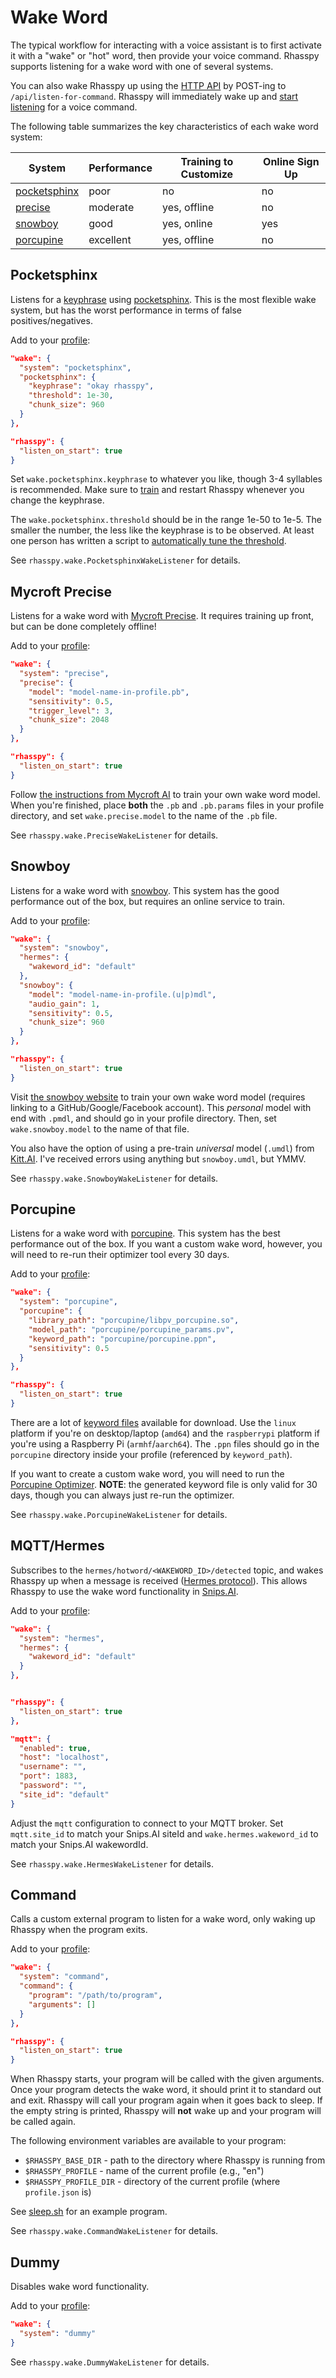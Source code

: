 # Wake Word

The typical workflow for interacting with a voice assistant is to first activate it with a "wake" or "hot" word, then provide your voice command. Rhasspy supports listening for a wake word with one of several systems.

You can also wake Rhasspy up using the [HTTP API](usage.md#http-api) by POST-ing to `/api/listen-for-command`. Rhasspy will immediately wake up and [start listening](command-listener.md) for a voice command.

The following table summarizes the key characteristics of each wake word system:

| System                                    | Performance | Training to Customize | Online Sign Up          |
| ------                                    | ----------- | -----------------     | ----------------------- |
| [pocketsphinx](wake-word.md#pocketsphinx) | poor        | no                    | no                      |
| [precise](wake-word.md#mycroft-precise)   | moderate    | yes, offline          | no                      |
| [snowboy](wake-word.md#snowboy)           | good        | yes, online           | yes                     |
| [porcupine](wake-word.md#porcupine)       | excellent   | yes, offline          | no                      |

## Pocketsphinx

Listens for a [keyphrase](https://cmusphinx.github.io/wiki/tutoriallm/#using-keyword-lists-with-pocketsphinx) using [pocketsphinx](https://github.com/cmusphinx/pocketsphinx). This is the most flexible wake system, but has the worst performance in terms of false positives/negatives.

Add to your [profile](profiles.md):

```json
"wake": {
  "system": "pocketsphinx",
  "pocketsphinx": {
    "keyphrase": "okay rhasspy",
    "threshold": 1e-30,
    "chunk_size": 960
  }
},

"rhasspy": {
  "listen_on_start": true
}
```
    
Set `wake.pocketsphinx.keyphrase` to whatever you like, though 3-4 syllables is recommended. Make sure to [train](training.md) and restart Rhasspy whenever you change the keyphrase.

The `wake.pocketsphinx.threshold` should be in the range 1e-50 to 1e-5. The smaller the number, the less like the keyphrase is to be observed. At least one person has written a script to [automatically tune the threshold](https://medium.com/@PankajB96/automatic-tuning-of-keyword-spotting-thresholds-a27256869d31).

See `rhasspy.wake.PocketsphinxWakeListener` for details.

## Mycroft Precise

Listens for a wake word with [Mycroft Precise](https://github.com/MycroftAI/mycroft-precise). It requires training up front, but can be done completely offline!

Add to your [profile](profiles.md):

```json
"wake": {
  "system": "precise",
  "precise": {
    "model": "model-name-in-profile.pb",
    "sensitivity": 0.5,
    "trigger_level": 3,
    "chunk_size": 2048
  }
},

"rhasspy": {
  "listen_on_start": true
}
```
    
Follow [the instructions from Mycroft AI](https://github.com/MycroftAI/mycroft-precise/wiki/Training-your-own-wake-word#how-to-train-your-own-wake-word) to train your own wake word model. When you're finished, place **both** the `.pb` and `.pb.params` files in your profile directory, and set `wake.precise.model` to the name of the `.pb` file.
    
See `rhasspy.wake.PreciseWakeListener` for details.

## Snowboy

Listens for a wake word with [snowboy](https://snowboy.kitt.ai). This system has the good performance out of the box, but requires an online service to train.

Add to your [profile](profiles.md):

```json
"wake": {
  "system": "snowboy",
  "hermes": {
    "wakeword_id": "default"
  },
  "snowboy": {
    "model": "model-name-in-profile.(u|p)mdl",
    "audio_gain": 1,
    "sensitivity": 0.5,
    "chunk_size": 960
  }
},

"rhasspy": {
  "listen_on_start": true
}
```
    
Visit [the snowboy website](https://snowboy.kitt.ai) to train your own wake word model (requires linking to a GitHub/Google/Facebook account). This *personal* model with end with `.pmdl`, and should go in your profile directory. Then, set `wake.snowboy.model` to the name of that file.

You also have the option of using a pre-train *universal* model (`.umdl`) from [Kitt.AI](https://github.com/Kitt-AI/snowboy/tree/master/resources/models). I've received errors using anything but `snowboy.umdl`, but YMMV.

See `rhasspy.wake.SnowboyWakeListener` for details.

## Porcupine

Listens for a wake word with [porcupine](https://github.com/Picovoice/Porcupine). This system has the best performance out of the box. If you want a custom wake word, however, you will need to re-run their optimizer tool every 30 days.

Add to your [profile](profiles.md):

```json
"wake": {
  "system": "porcupine",
  "porcupine": {
    "library_path": "porcupine/libpv_porcupine.so",
    "model_path": "porcupine/porcupine_params.pv",
    "keyword_path": "porcupine/porcupine.ppn",
    "sensitivity": 0.5
  }
},

"rhasspy": {
  "listen_on_start": true
}
```
    
There are a lot of [keyword files](https://github.com/Picovoice/Porcupine/tree/master/resources/keyword_files) available for download. Use the `linux` platform if you're on desktop/laptop (`amd64`) and the `raspberrypi` platform if you're using a Raspberry Pi (`armhf`/`aarch64`). The `.ppn` files should go in the `porcupine` directory inside your profile (referenced by `keyword_path`).

If you want to create a custom wake word, you will need to run the [Porcupine Optimizer](https://github.com/Picovoice/Porcupine/tree/master/tools/optimizer). **NOTE**: the generated keyword file is only valid for 30 days, though you can always just re-run the optimizer.

See `rhasspy.wake.PorcupineWakeListener` for details.

## MQTT/Hermes

Subscribes to the `hermes/hotword/<WAKEWORD_ID>/detected` topic, and wakes Rhasspy up when a message is received ([Hermes protocol](https://docs.snips.ai/ressources/hermes-protocol)). This allows Rhasspy to use the wake word functionality in [Snips.AI](https://snips.ai/).

Add to your [profile](profiles.md):

```json
"wake": {
  "system": "hermes",
  "hermes": {
    "wakeword_id": "default"
  }
},


"rhasspy": {
  "listen_on_start": true
},

"mqtt": {
  "enabled": true,
  "host": "localhost",
  "username": "",
  "port": 1883,
  "password": "",
  "site_id": "default"
}
```
    
Adjust the `mqtt` configuration to connect to your MQTT broker.
Set `mqtt.site_id` to match your Snips.AI siteId and `wake.hermes.wakeword_id` to match your Snips.AI wakewordId.

See `rhasspy.wake.HermesWakeListener` for details.

## Command

Calls a custom external program to listen for a wake word, only waking up Rhasspy when the program exits.

Add to your [profile](profiles.md):

```json
"wake": {
  "system": "command",
  "command": {
    "program": "/path/to/program",
    "arguments": []
  }
},

"rhasspy": {
  "listen_on_start": true
}
```
    
When Rhasspy starts, your program will be called with the given arguments. Once your program detects the wake word, it should print it to standard out and exit. Rhasspy will call your program again when it goes back to sleep. If the empty string is printed, Rhasspy will **not** wake up and your program will be called again.

The following environment variables are available to your program:

* `$RHASSPY_BASE_DIR` - path to the directory where Rhasspy is running from
* `$RHASSPY_PROFILE` - name of the current profile (e.g., "en")
* `$RHASSPY_PROFILE_DIR` - directory of the current profile (where `profile.json` is)

See [sleep.sh](https://github.com/synesthesiam/rhasspy/blob/master/bin/mock-commands/sleep.sh) for an example program.

See `rhasspy.wake.CommandWakeListener` for details.

## Dummy

Disables wake word functionality.

Add to your [profile](profiles.md):

```json
"wake": {
  "system": "dummy"
}
```

See `rhasspy.wake.DummyWakeListener` for details.
